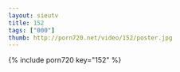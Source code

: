 ```yaml
--- 
layout: sieutv
title: 152
tags: ["000"]
thumb: http://porn720.net/video/152/poster.jpg
---
```

{% include porn720 key="152" %} 

